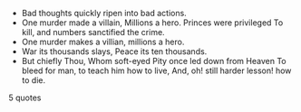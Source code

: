  - Bad thoughts quickly ripen into bad actions.
 - One murder made a villain, Millions a hero. Princes were privileged To kill, and numbers sanctified the crime.
 - One murder makes a villian, millions a hero.
 - War its thousands slays, Peace its ten thousands.
 - But chiefly Thou, Whom soft-eyed Pity once led down from Heaven To bleed for man, to teach him how to live, And, oh! still harder lesson! how to die.

5 quotes